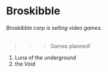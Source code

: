 # **Broskibble**
###### *Broskibble corp is selling video games.*

> > > Games planned!

1. Luna of the underground
2. the Void
